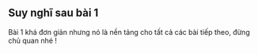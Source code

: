 ## Suy nghĩ sau bài 1
Bài 1 khá đơn giản nhưng nó là nền tảng cho tất cả các bài tiếp theo, đừng chủ quan nhé !